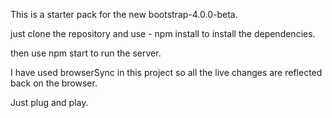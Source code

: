 This is a starter pack for the new bootstrap-4.0.0-beta.

just clone the repository and use - npm install
 to install the dependencies.
 
 then use npm start to run the server.
 
 I have used browserSync in this project so all the live changes are reflected back on the browser.
 
 Just plug and play.
  
